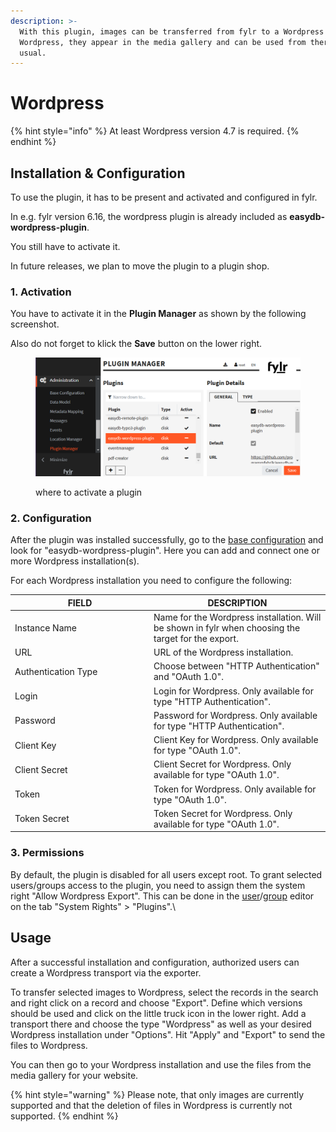 ```yaml
---
description: >-
  With this plugin, images can be transferred from fylr to a Wordpress CMS. In
  Wordpress, they appear in the media gallery and can be used from there as
  usual.
---
```


# Wordpress

{% hint style="info" %}
At least Wordpress version 4.7 is required.
{% endhint %}

## Installation & Configuration

To use the plugin, it has to be present and activated and configured in fylr.&#x20;

In e.g. fylr version 6.16, the wordpress plugin is already included as **easydb-wordpress-plugin**.

You still have to activate it.

In future releases, we plan to move the plugin to a plugin shop.

### 1. Activation

You have to activate it in the **Plugin Manager** as shown by the following screenshot.&#x20;

Also do not forget to klick the **Save** button on the lower right.

<figure><img src="../../.gitbook/assets/image.png" alt=""><figcaption><p>where to activate a plugin</p></figcaption></figure>

### 2. Configuration

After the plugin was installed successfully, go to the [base configuration](../readme/) and look for "easydb-wordpress-plugin". Here you can add and connect one or more Wordpress installation(s).&#x20;

For each Wordpress installation you need to configure the following:

<table><thead><tr><th width="208">FIELD</th><th>DESCRIPTION</th></tr></thead><tbody><tr><td>Instance Name</td><td>Name for the Wordpress installation. Will be shown in fylr when choosing the target for the export.</td></tr><tr><td>URL</td><td>URL of the Wordpress installation.</td></tr><tr><td>Authentication Type</td><td>Choose between "HTTP Authentication" and "OAuth 1.0".</td></tr><tr><td>Login</td><td>Login for Wordpress. Only available for type "HTTP Authentication".</td></tr><tr><td>Password</td><td>Password for Wordpress. Only available for type "HTTP Authentication".</td></tr><tr><td>Client Key</td><td>Client Key for Wordpress. Only available for type "OAuth 1.0".</td></tr><tr><td>Client Secret</td><td>Client Secret for Wordpress. Only available for type "OAuth 1.0".</td></tr><tr><td>Token</td><td>Token for Wordpress. Only available for type "OAuth 1.0".</td></tr><tr><td>Token Secret</td><td>Token Secret for Wordpress. Only available for type "OAuth 1.0".</td></tr></tbody></table>

### 3. Permissions

By default, the plugin is disabled for all users except root. To grant selected users/groups access to the plugin, you need to assign them the system right "Allow Wordpress Export". This can be done in the [user](../permissions/user.md)/[group](../permissions/groups.md) editor on the tab "System Rights" > "Plugins".\


## Usage

After a successful installation and configuration, authorized users can create a Wordpress transport via the exporter.

To transfer selected images to Wordpress, select the records in the search and right click on a record and choose "Export". Define which versions should be used and click on the little truck icon in the lower right. Add a transport there and choose the type "Wordpress" as well as your desired Wordpress installation under "Options". Hit "Apply" and "Export" to send the files to Wordpress.

You can then go to your Wordpress installation and use the files from the media gallery for your website.



{% hint style="warning" %}
Please note, that only images are currently supported and that the deletion of files in Wordpress is currently not supported.
{% endhint %}

